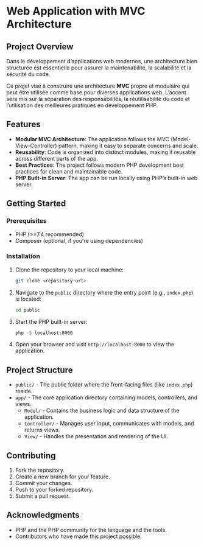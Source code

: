 # Web Application with MVC Architecture

## Project Overview

Dans le développement d’applications web modernes, une architecture bien structurée est essentielle pour assurer la maintenabilité, la scalabilité et la sécurité du code.

Ce projet vise à construire une architecture **MVC** propre et modulaire qui peut être utilisée comme base pour diverses applications web. L’accent sera mis sur la séparation des responsabilités, la réutilisabilité du code et l’utilisation des meilleures pratiques en développement PHP.

## Features

- **Modular MVC Architecture**: The application follows the MVC (Model-View-Controller) pattern, making it easy to separate concerns and scale.
- **Reusability**: Code is organized into distinct modules, making it reusable across different parts of the app.
- **Best Practices**: The project follows modern PHP development best practices for clean and maintainable code.
- **PHP Built-in Server**: The app can be run locally using PHP’s built-in web server.

## Getting Started

### Prerequisites

- PHP (>=7.4 recommended)
- Composer (optional, if you're using dependencies)

### Installation

1. Clone the repository to your local machine:

    ```bash
    git clone <repository-url>
    ```

2. Navigate to the `public` directory where the entry point (e.g., `index.php`) is located:

    ```bash
    cd public
    ```

3. Start the PHP built-in server:

    ```bash
    php -S localhost:8000
    ```

4. Open your browser and visit `http://localhost:8000` to view the application.

## Project Structure

- `public/` - The public folder where the front-facing files (like `index.php`) reside.
- `app/` - The core application directory containing models, controllers, and views.
  - `Model/` - Contains the business logic and data structure of the application.
  - `Controller/` - Manages user input, communicates with models, and returns views.
  - `View/` - Handles the presentation and rendering of the UI.

## Contributing

1. Fork the repository.
2. Create a new branch for your feature.
3. Commit your changes.
4. Push to your forked repository.
5. Submit a pull request.



## Acknowledgments

- PHP and the PHP community for the language and the tools.
- Contributors who have made this project possible.
